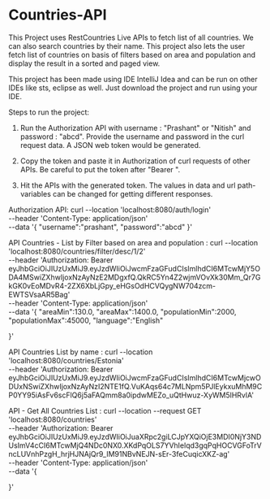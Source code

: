 # Countries-API
This Project uses RestCountries Live APIs to fetch list of all countries. We can also search countries by their name. This project also lets the user fetch list of countries on basis of filters based on area and population and display the result in a sorted and paged view.


This project has been made using IDE IntelliJ Idea and can be run on other IDEs like sts, eclipse as well. Just download the project and run using your IDE.

Steps to run the project:

1) Run the Authorization API with username : "Prashant" or "Nitish" and password : "abcd". Provide the username and password in the curl request data. A JSON web token would be generated. 

2) Copy the token and paste it in Authorization of curl requests of other APIs. Be careful to put the token after "Bearer ".

3) Hit the APIs with the generated token. The values in data and url path-variables can be changed for getting different responses. 


Authorization API: 
curl --location 'localhost:8080/auth/login' \
--header 'Content-Type: application/json' \
--data '{
    "username":"prashant",
    "password":"abcd"
}'


API Countries - List by Filter based on area and population : 
curl --location 'localhost:8080/countries/filter/desc/1/2' \
--header 'Authorization: Bearer eyJhbGciOiJIUzUxMiJ9.eyJzdWIiOiJwcmFzaGFudCIsImlhdCI6MTcwMjY5ODA4MSwiZXhwIjoxNzAyNzE2MDgxfQ.QkRC5Yn4Z2wjmVOvXk30Mm_Qr7GkGK0vEoMDvR4-2ZX6XbLjGpy_eHGsOdHCVQygNW704zcm-EWTSVsaAR5Bag' \
--header 'Content-Type: application/json' \
--data '{
    "areaMin":130.0,
    "areaMax":1400.0,
    "populationMin":2000,
    "populationMax":45000,
    "language":"English"
    
}'

API Countries List by name :
curl --location 'localhost:8080/countries/Estonia' \
--header 'Authorization: Bearer eyJhbGciOiJIUzUxMiJ9.eyJzdWIiOiJwcmFzaGFudCIsImlhdCI6MTcwMjcwODUxNSwiZXhwIjoxNzAyNzI2NTE1fQ.VuKAqs64c7MLNpm5PJlEykxuMhM9CP0YY95iAsFv6scFlQ6j5aFAQmm8a0ipdwMEZo_uQtHwuz-XyWM5lHRvlA'


API - Get All Countries List :
curl --location --request GET 'localhost:8080/countries' \
--header 'Authorization: Bearer eyJhbGciOiJIUzUxMiJ9.eyJzdWIiOiJuaXRpc2giLCJpYXQiOjE3MDI0NjY3NDUsImV4cCI6MTcwMjQ4NDc0NX0.XKdPqOLS7YVhIelqd3gqPqHOCVGFoTrVncLUVnhPzgH_hrjHJNAjQr9_IM91NBvNEJN-sEr-3feCuqicXKZ-ag' \
--header 'Content-Type: application/json' \
--data '{
    
}'






